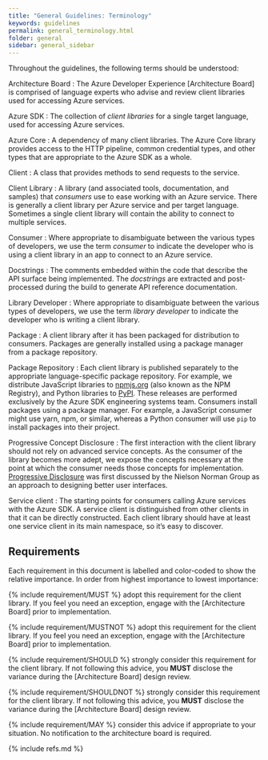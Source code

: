 ```yaml
---
title: "General Guidelines: Terminology"
keywords: guidelines
permalink: general_terminology.html
folder: general
sidebar: general_sidebar
---
```


Throughout the guidelines, the following terms should be understood:

Architecture Board
: The Azure Developer Experience [Architecture Board] is comprised of language experts who advise and review client libraries used for accessing Azure services.

Azure SDK
: The collection of _client libraries_ for a single target language, used for accessing Azure services.

Azure Core
: A dependency of many client libraries.  The Azure Core library provides access to the HTTP pipeline, common credential types, and other types that are appropriate to the Azure SDK as a whole.

Client
: A class that provides methods to send requests to the service.

Client Library
: A library (and associated tools, documentation, and samples) that _consumers_ use to ease working with an Azure service.  There is generally a client library per Azure service and per target language.  Sometimes a single client library will contain the ability to connect to multiple services.

Consumer
: Where appropriate to disambiguate between the various types of developers, we use the term _consumer_ to indicate the developer who is using a client library in an app to connect to an Azure service.

Docstrings
: The comments embedded within the code that describe the API surface being implemented.  The _docstrings_ are extracted and post-processed during the build to generate API reference documentation.

Library Developer
: Where appropriate to disambiguate between the various types of developers, we use the term _library developer_ to indicate the developer who is writing a client library.

Package
: A client library after it has been packaged for distribution to consumers.  Packages are generally installed using a package manager from a package repository.

Package Repository
: Each client library is published separately to the appropriate language-specific package repository.  For example, we distribute JavaScript libraries to [npmjs.org](https://npmjs.org) (also known as the NPM Registry), and Python libraries to [PyPI](https://pypi.org/).  These releases are performed exclusively by the Azure SDK engineering systems team.  Consumers install packages using a package manager.  For example, a JavaScript consumer might use yarn, npm, or similar, whereas a Python consumer will use `pip` to install packages into their project.

Progressive Concept Disclosure
: The first interaction with the client library should not rely on advanced service concepts.  As the consumer of the library becomes more adept, we expose the concepts necessary at the point at which the consumer needs those concepts for implementation. [Progressive Disclosure] was first discussed by the Nielson Norman Group as an approach to designing better user interfaces.

Service client
: The starting points for consumers calling Azure services with the Azure SDK. A service client is distinguished from other clients in that it can be directly constructed. Each client library should have at least one service client in its main namespace, so it’s easy to discover.

## Requirements

Each requirement in this document is labelled and color-coded to show the relative importance.  In order from highest importance to lowest importance:

{% include requirement/MUST %} adopt this requirement for the client library.  If you feel you need an exception, engage with the [Architecture Board] prior to implementation.

{% include requirement/MUSTNOT %} adopt this requirement for the client library.  If you feel you need an exception, engage with the [Architecture Board] prior to implementation.

{% include requirement/SHOULD %} strongly consider this requirement for the client library.  If not following this advice, you **MUST** disclose the variance during the [Architecture Board] design review. 

{% include requirement/SHOULDNOT %} strongly consider this requirement for the client library.  If not following this advice, you **MUST** disclose the variance during the [Architecture Board] design review.

{% include requirement/MAY %} consider this advice if appropriate to your situation.  No notification to the architecture board is required.

{% include refs.md %}

[Progressive Disclosure]: https://www.nngroup.com/articles/progressive-disclosure/
